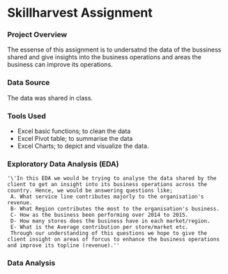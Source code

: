 # Skillharvest Assignment

### Project Overview
   The essense of this assignment is to undersatnd the data of the bussiness shared and give insights into the business operations and areas the business can improve its operations.

### Data Source
 The data was shared in class.

### Tools Used
   - Excel basic functions; to clean the data
   - Excel Pivot table; to summarise the data
   - Excel Charts; to depict and visualize the data.

### Exploratory Data Analysis (EDA)
    '\'In this EDA we would be trying to analyse the data shared by the client to get an insight into its business operations across the country. Hence, we would be answering questions like;
     A. What service line contributes majorly to the organisation's revenue.
     B- What Region contributes the most to the organisation's business.
     C- How as the business been performing over 2014 to 2015.
     D- How many stores does the business have in each market/region.
     E- What is the Average contribution per store/market etc.
     Through our understanding of this questions we hope to give the client insight on areas of forcus to enhance the business operations and improve its topline (revenue).''

### Data Analysis
      
